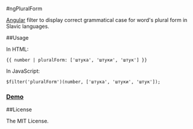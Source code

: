#ngPluralForm

[Angular](https://angularjs.org/) filter to display correct grammatical case for word's plural form in Slavic languages.

##Usage

In HTML:

	{{ number | pluralForm: ['штука', 'штуки', 'штук'] }}

In JavaScript:

	$filter('pluralForm')(number, ['штука', 'штуки', 'штук']);

### <a href="http://asleepwalker.github.io/ng-plural-form/">Demo</a>

##License

The MIT License.